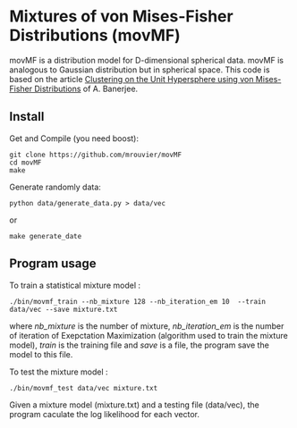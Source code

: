 Mixtures of von Mises-Fisher Distributions (movMF)
===========

movMF is a distribution model for D-dimensional spherical data. movMF is analogous to Gaussian distribution but in spherical space. This code is based on the article [Clustering on the Unit Hypersphere using
von Mises-Fisher Distributions](http://www.jmlr.org/papers/volume6/banerjee05a/banerjee05a.pdf) of A. Banerjee.



Install
-------------

Get and Compile (you need boost):

```
git clone https://github.com/mrouvier/movMF
cd movMF
make
```

Generate randomly data:

```
python data/generate_data.py > data/vec
```

or

```
make generate_date
```


Program usage
-------------

To train a statistical mixture model :

```
./bin/movmf_train --nb_mixture 128 --nb_iteration_em 10  --train data/vec --save mixture.txt
```

where *nb_mixture* is the number of mixture, *nb_iteration_em* is the number of iteration of Exepctation Maximization (algorithm used to train the mixture model), *train* is the training file and *save* is a file, the program save the model to this file.


To test the mixture model :


```
./bin/movmf_test data/vec mixture.txt
```

Given a mixture model (mixture.txt) and a testing file (data/vec), the program caculate the log likelihood for each vector.


